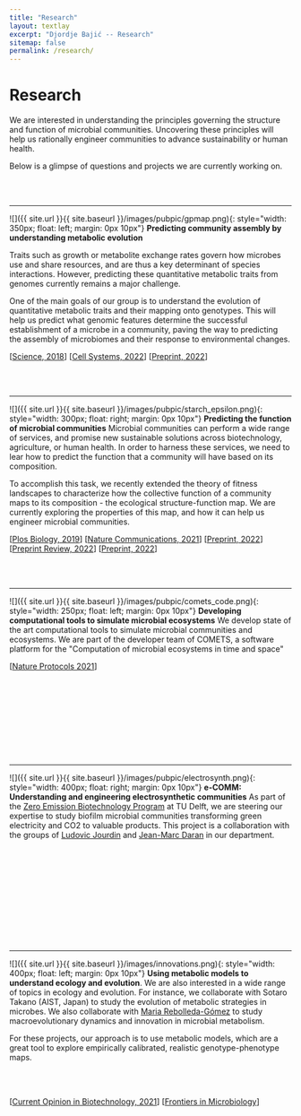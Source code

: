 ```yaml
---
title: "Research"
layout: textlay
excerpt: "Djordje Bajić -- Research"
sitemap: false
permalink: /research/
---
```


# Research

We are interested in understanding the principles governing the structure and function of microbial communities. Uncovering these principles will help us rationally engineer communities to advance sustainability or human health. 

Below is a glimpse of questions and projects we are currently working on. 

<br/><br/>

---


![]({{ site.url }}{{ site.baseurl }}/images/pubpic/gpmap.png){: style="width: 350px; float: left; margin: 0px  10px"}
**Predicting community assembly by understanding metabolic evolution**

Traits such as growth or metabolite exchange rates govern how microbes use and share resources, and are thus a key determinant of species interactions. However, predicting these quantitative metabolic traits from genomes currently remains a major challenge. 

One of the main goals of our group is to understand the evolution of quantitative metabolic traits and their mapping onto genotypes. This will help us predict what genomic features determine the successful establishment of a microbe in a community, paving the way to predicting the assembly of microbiomes and their response to environmental changes.

[[Science, 2018](https://www.science.org/doi/abs/10.1126/science.aat1168)]
[[Cell Systems, 2022](https://www.sciencedirect.com/science/article/pii/S2405471221003793)]
[[Preprint, 2022](https://www.biorxiv.org/content/10.1101/2022.05.20.492860v2)]

<br/><br/>

---


![]({{ site.url }}{{ site.baseurl }}/images/pubpic/starch_epsilon.png){: style="width: 300px; float: right; margin: 0px  10px"}
**Predicting the function of microbial communities** 
Microbial communities can perform a wide range of services, and promise new sustainable solutions across biotechnology, agriculture, or human health. In order to harness these services, we need to lear how to predict the function that a community will have based on its composition. 

To accomplish this task, we recently extended the theory of fitness landscapes to characterize how the collective function of a community maps to its composition - the ecological structure-function map. We are currently exploring the properties of this map, and how it can help us engineer microbial communities. 

[[Plos Biology, 2019](https://journals.plos.org/plosbiology/article?id=10.1371/journal.pbio.3000550)]
[[Nature Communications, 2021](https://www.nature.com/articles/s41467-021-21844-7)]
[[Preprint, 2022](https://www.biorxiv.org/content/10.1101/2022.06.21.496987v1)]
[[Preprint Review, 2022](https://ecoevorxiv.org/repository/view/3721/)]
[[Preprint, 2022](https://arxiv.org/abs/2210.03677)]

<br/><br/>

---



![]({{ site.url }}{{ site.baseurl }}/images/pubpic/comets_code.png){: style="width: 250px; float: left; margin: 0px  10px"}
**Developing computational tools to simulate microbial ecosystems** 
We develop state of the art computational tools to simulate microbial communities and ecosystems. We are part of the developer team of COMETS, a software platform for the "Computation of microbial ecosystems in time and space" 


[[Nature Protocols 2021](https://www.nature.com/articles/s41596-021-00593-3)]
<br/><br/>
<br/><br/>
<br/><br/>
<br/><br/>
<br/><br/>

---

![]({{ site.url }}{{ site.baseurl }}/images/pubpic/electrosynth.png){: style="width: 400px; float: right; margin: 0px  10px"}
**e-COMM: Understanding and engineering electrosynthetic communities**
As part of the [Zero Emission Biotechnology Program](https://www.tudelft.nl/tnw/over-faculteit/afdelingen/biotechnology/zero-emission-biotechnology-program) at TU Delft, we are steering our expertise to study biofilm microbial communities transforming green electricity and CO2 to valuable products. This project is a collaboration with the groups of [Ludovic Jourdin](https://www.tudelft.nl/tnw/over-faculteit/afdelingen/biotechnology/research-sections/bioprocess-engineering/ludovic-jourdin-group) and [Jean-Marc Daran](https://www.tudelft.nl/tnw/over-faculteit/afdelingen/biotechnology/research-sections/industrial-microbiology/jean-marc-daran-group) in our department.

<br/><br/>
<br/><br/>
<br/><br/>
<br/><br/>
<br/><br/>


---



![]({{ site.url }}{{ site.baseurl }}/images/innovations.png){: style="width: 400px; float: left; margin: 0px  10px"}
**Using metabolic models to understand ecology and evolution**. 
We are also interested in a wide range of topics in ecology and evolution. For instance, we collaborate with Sotaro Takano (AIST, Japan) to study the evolution of metabolic strategies in microbes. We also collaborate with [Maria Rebolleda-Gómez](https://mrebolleda.github.io/) to study macroevolutionary dynamics and innovation in microbial metabolism.

For these projects, our approach is to use  metabolic models, which are a great tool to explore empirically calibrated, realistic genotype-phenotype maps.

<br/><br/>

[[Current Opinion in Biotechnology, 2021](https://www.sciencedirect.com/science/article/pii/S0958166919300722)]
[[Frontiers in Microbiology](https://www.frontiersin.org/articles/10.3389/fmicb.2021.718082/full)]

<br/><br/>
<br/><br/>
<br/><br/>












